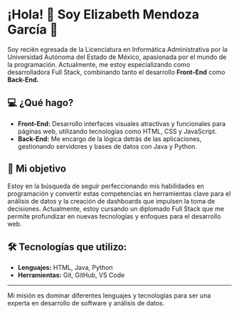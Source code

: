 # ¡Hola! 👋 Soy Elizabeth Mendoza García  🍂
Soy recién egresada de la Licenciatura en Informática Administrativa por la Universidad Autónoma del Estado de México, apasionada por el mundo de la programación. Actualmente, me estoy especializando como desarrolladora Full Stack, combinando tanto el desarrollo **Front-End** como **Back-End.**

## 💻 ¿Qué hago?
* **Front-End:** Desarrollo interfaces visuales atractivas y funcionales para páginas web, utilizando tecnologías como HTML, CSS y JavaScript.
* **Back-End:** Me encargo de la lógica detrás de las aplicaciones, gestionando servidores y bases de datos con Java y Python.

## 🚀 Mi objetivo
Estoy en la búsqueda de seguir perfeccionando mis habilidades en programación y convertir estas competencias en herramientas clave para el análisis de datos y la creación de dashboards que impulsen la toma de decisiones. Actualmente, estoy cursando un diplomado Full Stack que me permite profundizar en nuevas tecnologías y enfoques para el desarrollo web.

## 🛠️ Tecnologías que utilizo:
* **Lenguajes:** HTML, Java, Python
* **Herramientas:** Git, GitHub, VS Code
****
Mi misión es dominar diferentes lenguajes y tecnologías para ser una experta en desarrollo de software y análisis de datos.

